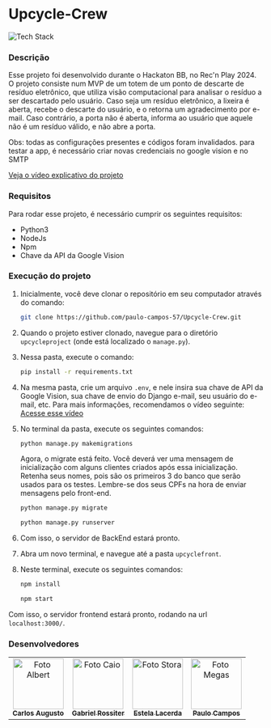 # Upcycle-Crew 

![Tech Stack](https://skillicons.dev/icons?i=python,react)

### Descrição
Esse projeto foi desenvolvido durante o Hackaton BB, no Rec'n Play 2024. O projeto consiste num MVP de um totem de um ponto de descarte de resíduo eletrônico, que utiliza visão computacional para analisar o resíduo a ser descartado pelo usuário. Caso seja um resíduo eletrônico, a lixeira é aberta, recebe o descarte do usuário, e o retorna um agradecimento por e-mail. Caso contrário, a porta não é aberta, informa ao usuário que aquele não é um resíduo válido, e não abre a porta.

Obs: todas as configurações presentes e códigos foram invalidados. para testar a app, é necessário criar novas credenciais no google vision e no SMTP

[Veja o vídeo explicativo do projeto](https://www.youtube.com/embed/xHFCFc4cy6Q?si=075jgECFjIfwg5P1)

### Requisitos
Para rodar esse projeto, é necessário cumprir os seguintes requisitos:

- Python3
- NodeJs
- Npm
- Chave da API da Google Vision

### Execução do projeto
1. Inicialmente, você deve clonar o repositório em seu computador através do comando:

    ```bash
    git clone https://github.com/paulo-campos-57/Upcycle-Crew.git
    ```

2. Quando o projeto estiver clonado, navegue para o diretório `upcycleproject` (onde está localizado o `manage.py`).

3. Nessa pasta, execute o comando:

    ```bash
    pip install -r requirements.txt
    ```

4. Na mesma pasta, crie um arquivo `.env`, e nele insira sua chave de API da Google Vision, sua chave de envio do Django e-mail, seu usuário do e-mail, etc. Para mais informações, recomendamos o vídeo seguinte: [Acesse esse vídeo](https://www.youtube.com/watch?v=iGPPhzhXBFg)

5. No terminal da pasta, execute os seguintes comandos:

    ```bash
    python manage.py makemigrations
    ```

    Agora, o migrate está feito. Você deverá ver uma mensagem de inicialização com alguns clientes criados após essa inicialização. Retenha seus nomes, pois são os primeiros 3 do banco que serão usados para os testes. Lembre-se dos seus CPFs na hora de enviar mensagens pelo front-end.

    ```bash
    python manage.py migrate
    ```

    ```bash
    python manage.py runserver
    ```

6. Com isso, o servidor de BackEnd estará pronto.

7. Abra um novo terminal, e navegue até a pasta `upcyclefront`.

8. Neste terminal, execute os seguintes comandos:

    ```bash
    npm install
    ```

    ```bash
    npm start
    ```

Com isso, o servidor frontend estará pronto, rodando na url `localhost:3000/`.

### Desenvolvedores
<table>
  <tr>
    <td align="center">
      <a href="https://github.com/CarlosAugustoP">
        <img src="https://avatars.githubusercontent.com/u/117591564?v=4" width="100px;" alt="Foto Albert"/><br>
        <sub>
          <b>Carlos Augusto</b>
        </sub>
      </a>
    </td>
    <td align="center">
      <a href="https://github.com/grossiter04">
        <img src="https://avatars.githubusercontent.com/u/116268469?v=4" width="100px;" alt="Foto Caio"/><br>
        <sub>
          <b>Gabriel Rossiter</b>
        </sub>
      </a>
    </td>
    <td align="center">
      <a href="https://github.com/EstelaLacerda">
        <img src="https://avatars.githubusercontent.com/u/117921412?v=4" width="100px;" alt="Foto Stora"/><br>
        <sub>
          <b>Estela Lacerda</b>
        </sub>
      </a>
    </td>
    <td align="center">
      <a href="https://github.com/paulo-campos-57">
        <img src="https://avatars.githubusercontent.com/u/77108503?v=4" width="100px;" alt="Foto Megas"/><br>
        <sub>
          <b>Paulo Campos</b>
        </sub>
      </a>
    </td>
  </tr>
</table>
